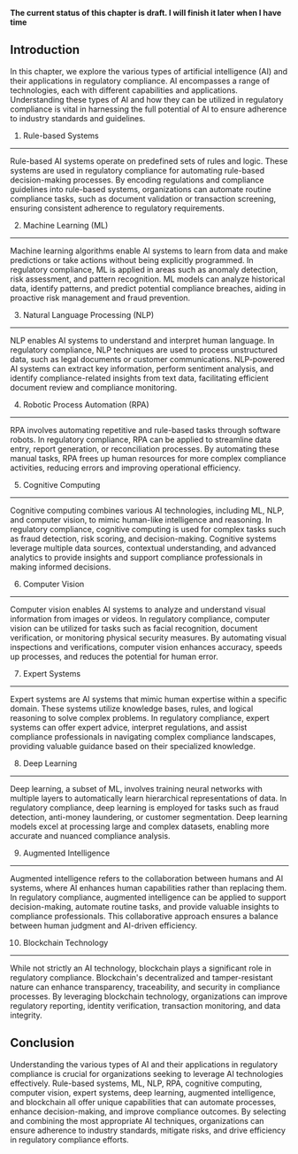 **The current status of this chapter is draft. I will finish it later when I have time**

Introduction
------------

In this chapter, we explore the various types of artificial intelligence (AI) and their applications in regulatory compliance. AI encompasses a range of technologies, each with different capabilities and applications. Understanding these types of AI and how they can be utilized in regulatory compliance is vital in harnessing the full potential of AI to ensure adherence to industry standards and guidelines.

1. Rule-based Systems
---------------------

Rule-based AI systems operate on predefined sets of rules and logic. These systems are used in regulatory compliance for automating rule-based decision-making processes. By encoding regulations and compliance guidelines into rule-based systems, organizations can automate routine compliance tasks, such as document validation or transaction screening, ensuring consistent adherence to regulatory requirements.

2. Machine Learning (ML)
------------------------

Machine learning algorithms enable AI systems to learn from data and make predictions or take actions without being explicitly programmed. In regulatory compliance, ML is applied in areas such as anomaly detection, risk assessment, and pattern recognition. ML models can analyze historical data, identify patterns, and predict potential compliance breaches, aiding in proactive risk management and fraud prevention.

3. Natural Language Processing (NLP)
------------------------------------

NLP enables AI systems to understand and interpret human language. In regulatory compliance, NLP techniques are used to process unstructured data, such as legal documents or customer communications. NLP-powered AI systems can extract key information, perform sentiment analysis, and identify compliance-related insights from text data, facilitating efficient document review and compliance monitoring.

4. Robotic Process Automation (RPA)
-----------------------------------

RPA involves automating repetitive and rule-based tasks through software robots. In regulatory compliance, RPA can be applied to streamline data entry, report generation, or reconciliation processes. By automating these manual tasks, RPA frees up human resources for more complex compliance activities, reducing errors and improving operational efficiency.

5. Cognitive Computing
----------------------

Cognitive computing combines various AI technologies, including ML, NLP, and computer vision, to mimic human-like intelligence and reasoning. In regulatory compliance, cognitive computing is used for complex tasks such as fraud detection, risk scoring, and decision-making. Cognitive systems leverage multiple data sources, contextual understanding, and advanced analytics to provide insights and support compliance professionals in making informed decisions.

6. Computer Vision
------------------

Computer vision enables AI systems to analyze and understand visual information from images or videos. In regulatory compliance, computer vision can be utilized for tasks such as facial recognition, document verification, or monitoring physical security measures. By automating visual inspections and verifications, computer vision enhances accuracy, speeds up processes, and reduces the potential for human error.

7. Expert Systems
-----------------

Expert systems are AI systems that mimic human expertise within a specific domain. These systems utilize knowledge bases, rules, and logical reasoning to solve complex problems. In regulatory compliance, expert systems can offer expert advice, interpret regulations, and assist compliance professionals in navigating complex compliance landscapes, providing valuable guidance based on their specialized knowledge.

8. Deep Learning
----------------

Deep learning, a subset of ML, involves training neural networks with multiple layers to automatically learn hierarchical representations of data. In regulatory compliance, deep learning is employed for tasks such as fraud detection, anti-money laundering, or customer segmentation. Deep learning models excel at processing large and complex datasets, enabling more accurate and nuanced compliance analysis.

9. Augmented Intelligence
-------------------------

Augmented intelligence refers to the collaboration between humans and AI systems, where AI enhances human capabilities rather than replacing them. In regulatory compliance, augmented intelligence can be applied to support decision-making, automate routine tasks, and provide valuable insights to compliance professionals. This collaborative approach ensures a balance between human judgment and AI-driven efficiency.

10. Blockchain Technology
-------------------------

While not strictly an AI technology, blockchain plays a significant role in regulatory compliance. Blockchain's decentralized and tamper-resistant nature can enhance transparency, traceability, and security in compliance processes. By leveraging blockchain technology, organizations can improve regulatory reporting, identity verification, transaction monitoring, and data integrity.

Conclusion
----------

Understanding the various types of AI and their applications in regulatory compliance is crucial for organizations seeking to leverage AI technologies effectively. Rule-based systems, ML, NLP, RPA, cognitive computing, computer vision, expert systems, deep learning, augmented intelligence, and blockchain all offer unique capabilities that can automate processes, enhance decision-making, and improve compliance outcomes. By selecting and combining the most appropriate AI techniques, organizations can ensure adherence to industry standards, mitigate risks, and drive efficiency in regulatory compliance efforts.
